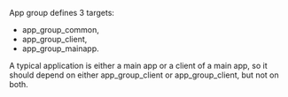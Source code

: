 App group defines 3 targets:
- app_group_common,
- app_group_client,
- app_group_mainapp.

A typical application is either a main app or a client of a main app, so it
should depend on either app_group_client or app_group_client, but not on
both.

